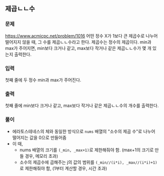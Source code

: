 ## 제곱ㄴㄴ수
### 문제
https://www.acmicpc.net/problem/1016
어떤 정수 X가 1보다 큰 제곱수로 나누어 떨어지지 않을 때, 그 수를 제곱ㄴㄴ수라고 한다. 제곱수는 정수의 제곱이다. min과 max가 주어지면, min보다 크거나 같고, max보다 작거나 같은 제곱ㄴㄴ수가 몇 개 있는지 출력한다.

### 입력
첫째 줄에 두 정수 min과 max가 주어진다.

### 출력
첫째 줄에 min보다 크거나 같고, max보다 작거나 같은 제곱ㄴㄴ수의 개수를 출력한다.

### 풀이
- 에라토스테네스의 체와 동일한 방식으로 ```nums``` 배열의 "소수의 제곱 수"로 나누어 떨어지는 값을 0으로 만들어줌
- 이 때,
    - nums 배열의 크기를 ```(_min, _max+1)```로 제한해줘야 함. (max+1의 크기로 만들 경우, 메모리 초과)
    - 소수의 제곱수에 곱해주는 j의 값의 범위를 ```(_min//(i*i), _max//(i*i)+1)```로 제한해줘야 함, (1부터 계산할 경우, 시간 초과)